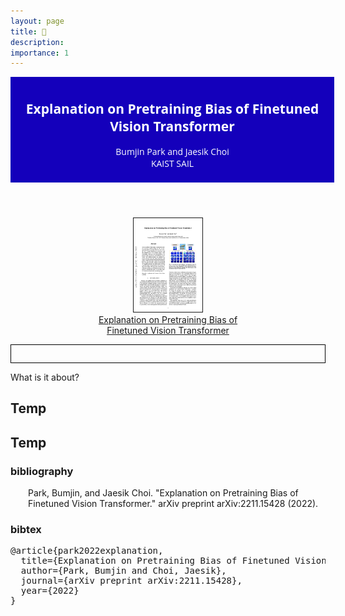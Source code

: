 ```yaml
---
layout: page
title: 🔖 
description:  
importance: 1
---
```




<header style='background:#1400BB; text-align: center; padding: 0.5em; width:100%;'>
<h2 style="font-family:'Open Sans', sans-serif; color:white;"> Explanation on Pretraining Bias of Finetuned Vision Transformer </h2>
<p style="font-family:'Open Sans', sans-serif; color:white;"> Bumjin Park and Jaesik Choi <br/>  KAIST SAIL</p>


</header>


<center>
<p style="color:blue">
<a href="https://arxiv.org/abs/2211.15428" class="d-inline-block p-3 align-top" target="_blank">
<img height="150" width="110" src="/assets/img/paper/pretraining_bias.png" style="border:1px solid" alt="ArXiv Preprint thumbnail" data-nothumb="">
<br>Explanation on Pretraining Bias of<br> Finetuned Vision Transformer
</a>
</p>
</center>


<div style="border-width:1px; border-style:solid; border-color:#000000; padding: 1em;">

</div>


<div class='card'>

What is it about?

 </div>


## Temp


## Temp



<h3 class='card-header'>  bibliography </h3>
<div class='card-block'>   
<p style="margin-left: 2em;" class="card-text clickselect">
Park, Bumjin, and Jaesik Choi. "Explanation on Pretraining Bias of Finetuned Vision Transformer." arXiv preprint arXiv:2211.15428 (2022).
</p>
</div>

<h3 class='card-header'>  bibtex </h3>
<div class='card-block'>   
<pre class='card-text clickselect'>
@article{park2022explanation,
  title={Explanation on Pretraining Bias of Finetuned Vision Transformer},
  author={Park, Bumjin and Choi, Jaesik},
  journal={arXiv preprint arXiv:2211.15428},
  year={2022}
}
</pre>

